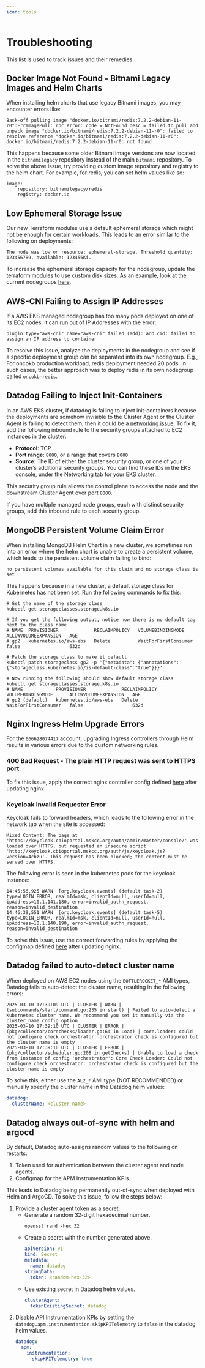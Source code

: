 ```yaml
---
icon: tools
---
```

# Troubleshooting
This list is used to track issues and their remedies.

## Docker Image Not Found - Bitnami Legacy Images and Helm Charts
When installing helm charts that use legacy Bitnami images, you may encounter errors like:
```
Back-off pulling image "docker.io/bitnami/redis:7.2.2-debian-11-r0":ErrImagePull: rpc error: code = NotFound desc = failed to pull and unpack image "docker.io/bitnami/redis:7.2.2-debian-11-r0": failed to resolve reference "docker.io/bitnami/redis:7.2.2-debian-11-r0": docker.io/bitnami/redis:7.2.2-debian-11-r0: not found
```
This happens because some older Bitnami image versions are now located in the `bitnamilegacy` repository instead of the main `bitnami` repository. To solve the above issue, try providing custom image repository and registry to the helm chart. For example, for redis, you can set helm values like so:
```
image:
    repository: bitnamilegacy/redis
    registry: docker.io
```

## Low Ephemeral Storage Issue
Our new Terraform modules use a default ephemeral storage which might not be enough for certain workloads. This leads to an error similar to the following on deployments:
```
The node was low on resource: ephemeral-storage. Threshold quantity: 123456789, available: 123456Ki.
```
To increase the ephemeral storage capacity for the nodegroup, update the terraform modules to use custom disk sizes. As an example, look at the current nodegroups [here](https://github.com/knowledgesystems/knowledgesystems-k8s-deployment/blob/master/iac/aws/203403084713/clusters/cbioportal-prod/eks/main.tf#L68-L71).

## AWS-CNI Failing to Assign IP Addresses
If a AWS EKS managed nodegroup has too many pods deployed on one of its EC2 nodes, it can run out of IP Addresses with the error:
```
plugin type="aws-cni" name="aws-cni" failed (add): add cmd: failed to assign an IP address to container
```
To resolve this issue, analyze the deployments in the nodegroup and see if a specific deployment group can be separated into its own nodegroup. E.g., For oncokb production workload, redis deployment needed 20 pods. In such cases, the better approach was to deploy redis in its own nodegroup called `oncokb-redis`.

## Datadog Failing to Inject Init-Containers
In an AWS EKS cluster, if datadog is failing to inject init-containers because the deployments are somehow invisible to the Cluster Agent or the Cluster Agent is failing to detect them, then it could be a [networking issue](https://docs.datadoghq.com/containers/troubleshooting/admission-controller/?tab=helm#amazon-elastic-kubernetes-service-eks). To fix it, add the following inbound rule to the security groups attached to EC2 instances in the cluster:
- **Protocol**: TCP
- **Port range**: `8000`, or a range that covers `8000`
- **Source**: The ID of either the cluster security group, or one of your cluster’s additional security groups. You can find these IDs in the EKS console, under the Networking tab for your EKS cluster.

This security group rule allows the control plane to access the node and the downstream Cluster Agent over port `8000`.

If you have multiple managed node groups, each with distinct security groups, add this inbound rule to each security group.

## MongoDB Persistent Volume Claim Error
When installing MongoDB Helm Chart in a new cluster, we sometimes run into an error where the helm chart is unable to create a persistent volume, which leads to the persistent volume claim failing to bind:
```
no persistent volumes available for this claim and no storage class is set
```

This happens because in a new cluster, a default storage class for Kubernetes has not been set. Run the following commands to fix this:
```shell
# Get the name of the storage class
kubectl get storageclasses.storage.k8s.io

# If you get the following output, notice how there is no default tag next to the class name
# NAME  PROVISIONER             RECLAIMPOLICY   VOLUMEBINDINGMODE      ALLOWVOLUMEEXPANSION   AGE
# gp2   kubernetes.io/aws-ebs   Delete          WaitForFirstConsumer   false                  632d

# Patch the storage class to make it default
kubectl patch storageclass gp2 -p '{"metadata": {"annotations":{"storageclass.kubernetes.io/is-default-class":"true"}}}'

# Now running the following should show default storage class
kubectl get storageclasses.storage.k8s.io
# NAME            PROVISIONER             RECLAIMPOLICY   VOLUMEBINDINGMODE      ALLOWVOLUMEEXPANSION   AGE
# gp2 (default)   kubernetes.io/aws-ebs   Delete          WaitForFirstConsumer   false                  632d
```

## Nginx Ingress Helm Upgrade Errors
For the `666628074417` account, upgrading Ingress controllers through Helm results in various errors due to the custom networking rules. 
### 400 Bad Request - The plain HTTP request was sent to HTTPS port
To fix this issue, apply the correct nginx controller config defined [here](https://github.com/knowledgesystems/knowledgesystems-k8s-deployment/blob/master/digits-eks/eks-prod/shared-services/ingress/eks_ingress_controller.yaml) after updating nginx.

### Keycloak Invalid Requester Error
Keycloak fails to forward headers, which leads to the following error in the network tab when the site is accessed:
```shell
Mixed Content: The page at 'https://keycloak.cbioportal.mskcc.org/auth/admin/master/console/' was loaded over HTTPS, but requested an insecure script 'http://keycloak.cbioportal.mskcc.org/auth/js/keycloak.js?version=4cbzu'. This request has been blocked; the content must be served over HTTPS.
```
The following error is seen in the kubernetes pods for the keycloak instance:
```shell
14:45:56,925 WARN  [org.keycloak.events] (default task-2) type=LOGIN_ERROR, realmId=msk, clientId=null, userId=null, ipAddress=10.1.141.180, error=invalid_authn_request, reason=invalid_destination
14:46:39,551 WARN  [org.keycloak.events] (default task-5) type=LOGIN_ERROR, realmId=msk, clientId=null, userId=null, ipAddress=10.1.140.190, error=invalid_authn_request, reason=invalid_destination
```
To solve this issue, use the correct forwarding rules by applying the configmap defined [here](https://github.com/knowledgesystems/knowledgesystems-k8s-deployment/blob/master/digits-eks/eks-prod/shared-services/ingress/eks_ingress_configmap.yaml) after updating nginx.

## Datadog failed to auto-detect cluster name
When deployed on AWS EC2 nodes using the `BOTTLEROCKET_*` AMI types, Datadog fails to auto-detect the cluster name, resulting in the following errors:
```shell
2025-03-10 17:39:09 UTC | CLUSTER | WARN | (subcommands/start/command.go:235 in start) | Failed to auto-detect a Kubernetes cluster name. We recommend you set it manually via the cluster_name config option
2025-03-10 17:39:10 UTC | CLUSTER | ERROR | (pkg/collector/corechecks/loader.go:64 in Load) | core.loader: could not configure check orchestrator: orchestrator check is configured but the cluster name is empty
2025-03-10 17:39:10 UTC | CLUSTER | ERROR | (pkg/collector/scheduler.go:208 in getChecks) | Unable to load a check from instance of config 'orchestrator': Core Check Loader: Could not configure check orchestrator: orchestrator check is configured but the cluster name is empty
```

To solve this, either use the `AL2_*` AMI type (NOT RECOMMENDED) or manually specify the cluster name in the Datadog helm values:
```yaml
datadog:
  clusterName: <cluster-name>
```

## Datadog always out-of-sync with helm and argocd

By default, Datadog auto-assigns random values to the following on restarts:
1. Token used for authentication between the cluster agent and node agents.
2. Configmap for the APM Instrumentation KPIs.

This leads to Datadog being permanently out-of-sync when deployed with Helm and ArgoCD. To solve this issue, follow the steps below:

1. Provide a cluster agent token as a secret.
   * Generate a random 32-digit hexadecimal number.
        ```shell
        openssl rand -hex 32
        ```
   * Create a secret with the number generated above.
        ```yaml
        apiVersion: v1
        kind: Secret
        metadata:
          name: datadog
        stringData:
          token: <random-hex-32>
        ```
   * Use existing secret in Datadog helm values.
        ```yaml
        clusterAgent:
          tokenExistingSecret: datadog
        ```
2. Disable API Instrumentation KPIs by setting the `datadog.apm.instrumentation.skipKPITelemetry` to `false` in the datadog helm values.
    ```yaml
    datadog:
      apm:
        instrumentation:
          skipKPITelemetry: true
    ```
